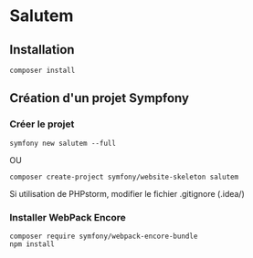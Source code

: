 # Salutem

## Installation
```shell script
composer install
```

## Création d'un projet Sympfony

### Créer le projet
```shell script
symfony new salutem --full
```
OU 
```shell script
composer create-project symfony/website-skeleton salutem
```

Si utilisation de PHPstorm, modifier le fichier .gitignore (.idea/)

### Installer WebPack Encore
```shell script
composer require symfony/webpack-encore-bundle
npm install
```
